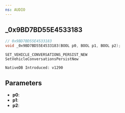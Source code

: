```yaml
---
ns: AUDIO
---
```

## _0x9BD7BD55E4533183

```c
// 0x9BD7BD55E4533183
void _0x9BD7BD55E4533183(BOOL p0, BOOL p1, BOOL p2);
```

```
SET_VEHICLE_CONVERSATIONS_PERSIST_NEW
SetVehicleConversationsPersistNew

NativeDB Introduced: v1290
```

## Parameters
* **p0**:
* **p1**:
* **p2**:
